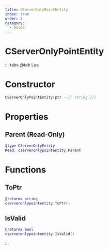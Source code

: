 ```yaml
---
title: CServerOnlyPointEntity
index: true
order: 2
category:
  - Guide
---
```


# CServerOnlyPointEntity

::: tabs
@tab Lua
# Constructor
```lua
CServerOnlyPointEntity(ptr --[[ string ]])
```
# Properties
## Parent (Read-Only)
```lua
@type CServerOnlyEntity
Read: cserveronlypointentity.Parent
```
# Functions
## ToPtr
```lua
@returns string
cserveronlypointentity:ToPtr()
```
## IsValid
```lua
@returns bool
cserveronlypointentity:IsValid()
```

:::